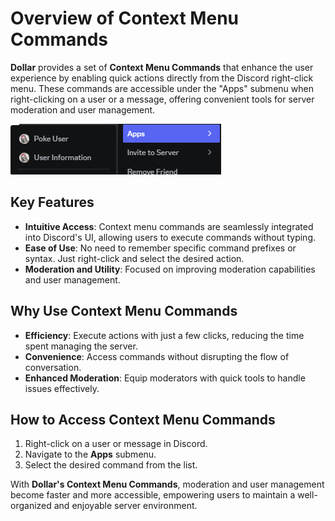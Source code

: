 # Overview of Context Menu Commands

**Dollar** provides a set of **Context Menu Commands** that enhance the user experience by enabling quick actions directly from the Discord right-click menu. These commands are accessible under the "Apps" submenu when right-clicking on a user or a message, offering convenient tools for server moderation and user management.

![Context Menu Commands](./img/ContextMenu.png)

## Key Features

- **Intuitive Access**: Context menu commands are seamlessly integrated into Discord's UI, allowing users to execute commands without typing.
- **Ease of Use**: No need to remember specific command prefixes or syntax. Just right-click and select the desired action.
- **Moderation and Utility**: Focused on improving moderation capabilities and user management.

## Why Use Context Menu Commands

- **Efficiency**: Execute actions with just a few clicks, reducing the time spent managing the server.
- **Convenience**: Access commands without disrupting the flow of conversation.
- **Enhanced Moderation**: Equip moderators with quick tools to handle issues effectively.

## How to Access Context Menu Commands

1. Right-click on a user or message in Discord.
2. Navigate to the **Apps** submenu.
3. Select the desired command from the list.

With **Dollar's Context Menu Commands**, moderation and user management become faster and more accessible, empowering users to maintain a well-organized and enjoyable server environment.
